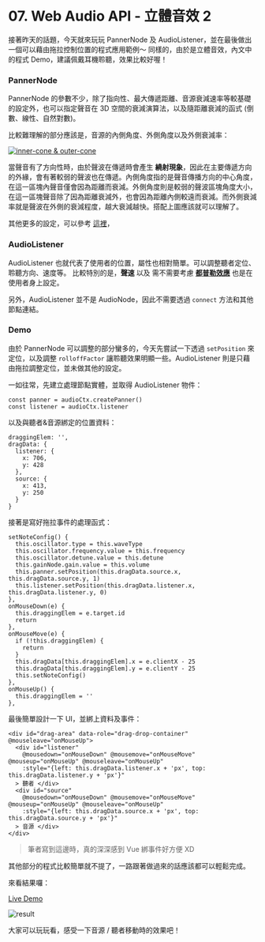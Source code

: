 # 07. Web Audio API - 立體音效 2

接著昨天的話題，今天就來玩玩 PannerNode 及 AudioListener，並在最後做出一個可以藉由拖拉控制位置的程式應用範例～
同樣的，由於是立體音效，內文中的程式 Demo，建議佩戴耳機聆聽，效果比較好喔！

### PannerNode

PannerNode 的參數不少，除了指向性、最大傳遞距離、音源衰減速率等較基礎的設定外，也可以指定聲音在 3D 空間的衰減演算法，以及隨距離衰減的函式 (倒數、線性、自然對數)。

比較難理解的部分應該是，音源的內側角度、外側角度以及外側衰減率：

[![inner-cone & outer-cone](https://i.imgur.com/oP6Fv1D.png)](https://www.html5rocks.com/en/tutorials/webaudio/games/)

當聲音有了方向性時，由於聲波在傳遞時會產生 **繞射現象**，因此在主要傳遞方向的外緣，會有著較弱的聲波也在傳遞。內側角度指的是聲音傳播方向的中心角度，在這一區塊內聲音僅會因為距離而衰減。外側角度則是較弱的聲波區塊角度大小，在這一區塊聲音除了因為距離衰減外，也會因為距離內側較遠而衰減。而外側衰減率就是聲波在外側的衰減程度，越大衰減越快。搭配上圖應該就可以理解了。

其他更多的設定，可以參考 [這裡](https://webaudio.github.io/web-audio-api/#pannernode)，

### AudioListener

AudioListener 也就代表了使用者的位置，屬性也相對簡單。可以調整聽者定位、聆聽方向、速度等。
比較特別的是，**聲速** 以及 需不需要考慮 **[都普勒效應](https://zh.wikipedia.org/wiki/%E5%A4%9A%E6%99%AE%E5%8B%92%E6%95%88%E5%BA%94)** 也是在使用者身上設定。

另外，AudioListener 並不是 AudioNode，因此不需要透過 `connect` 方法和其他節點連結。

### Demo

由於 PannerNode 可以調整的部分蠻多的，今天先嘗試一下透過 `setPosition` 來定位，以及調整 `rolloffFactor` 讓聆聽效果明顯一些。AudioListener 則是只藉由拖拉調整定位，並未做其他的設定。

一如往常，先建立處理節點實體，並取得 AudioListener 物件：
```javascript=42
const panner = audioCtx.createPanner()
const listener = audioCtx.listener
```
以及與聽者&音源綁定的位置資料：
```javascript=56
draggingElem: '',
dragData: {
  listener: {
    x: 706,
    y: 428
  },
  source: {
    x: 413,
    y: 250
  }
}
```
接著是寫好拖拉事件的處理函式：
```javascript=92
setNoteConfig() {
  this.oscillator.type = this.waveType
  this.oscillator.frequency.value = this.frequency
  this.oscillator.detune.value = this.detune
  this.gainNode.gain.value = this.volume
  this.panner.setPosition(this.dragData.source.x, this.dragData.source.y, 1)
  this.listener.setPosition(this.dragData.listener.x, this.dragData.listener.y, 0)
},
onMouseDown(e) {
  this.draggingElem = e.target.id
  return
},
onMouseMove(e) {
  if (!this.draggingElem) {
    return
  }
  this.dragData[this.draggingElem].x = e.clientX - 25
  this.dragData[this.draggingElem].y = e.clientY - 25
  this.setNoteConfig()
}, 
onMouseUp() {
  this.draggingElem = ''
},
```
最後簡單設計一下 UI，並綁上資料及事件：
```htmlmixed=22
<div id="drag-area" data-role="drag-drop-container" @mouseleave="onMouseUp">
  <div id="listener"
    @mousedown="onMouseDown" @mousemove="onMouseMove" @mouseup="onMouseUp" @mouseleave="onMouseUp"
    :style="{left: this.dragData.listener.x + 'px', top: this.dragData.listener.y + 'px'}"
  > 聽者 </div>
  <div id="source"
    @mousedown="onMouseDown" @mousemove="onMouseMove" @mouseup="onMouseUp" @mouseleave="onMouseUp"
    :style="{left: this.dragData.source.x + 'px', top: this.dragData.source.y + 'px'}"
  > 音源 </div>
</div>
```
>筆者寫到這邊時，真的深深感到 Vue 綁事件好方便 XD

其他部分的程式比較簡單就不提了，一路跟著做過來的話應該都可以輕鬆完成。

來看結果囉：

[Live Demo](https://schaoss.github.io/web-audio/#/panner-node)

![result](https://i.imgur.com/RpZSPqW.png)

大家可以玩玩看，感受一下音源 / 聽者移動時的效果吧！